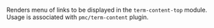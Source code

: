 Renders menu of links to be displayed in the `term-content-top` module. Usage is associated with `pmc/term-content` plugin.